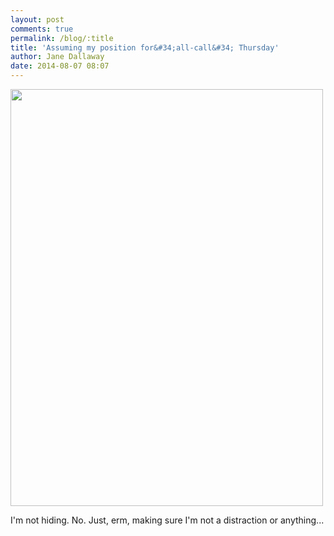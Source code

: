 ```yaml
---
layout: post
comments: true
permalink: /blog/:title
title: 'Assuming my position for&#34;all-call&#34; Thursday'
author: Jane Dallaway
date: 2014-08-07 08:07
---
```


<div><a href="//static.skitters.dallaway.com/tp_IMG_20140807_080547.JPG"><img src="//static.skitters.dallaway.com/tp_thumb_IMG_20140807_080547.JPG" width="500" height="667"/></a></div>

I'm not hiding. No. Just, erm, making sure I'm not a distraction or
anything...
  
      
